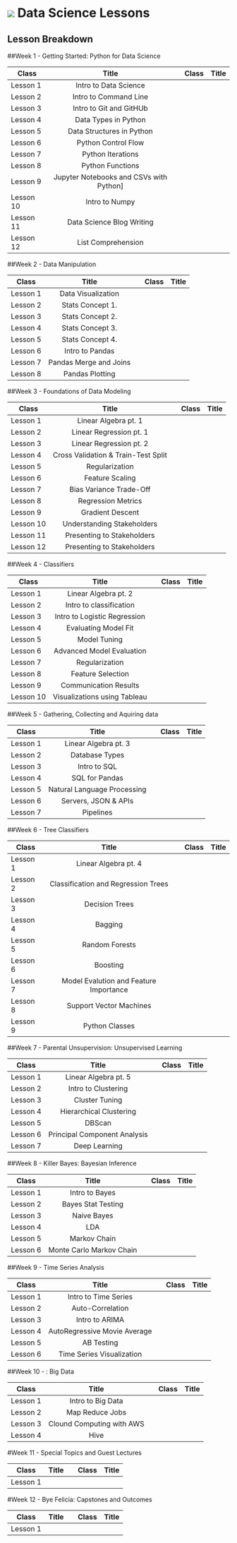 # ![](https://ga-dash.s3.amazonaws.com/production/assets/logo-9f88ae6c9c3871690e33280fcf557f33.png) Data Science Lessons


## Lesson Breakdown



##Week 1 - Getting Started: Python for Data Science

| Class | Title |  | Class | Title |
| --- | :---: | --- |  --- | :---: |
| Lesson 1 | Intro to Data Science|||
| Lesson 2 | Intro to Command Line | ||
| Lesson 3 | Intro to Git and GitHUb |||
| Lesson 4 | Data Types in Python|||
| Lesson 5 | Data Structures in Python |||
| Lesson 6 | Python Control Flow |||
| Lesson 7 | Python Iterations |||
| Lesson 8 | Python Functions|||
| Lesson 9 | Jupyter Notebooks and CSVs with Python] |||
| Lesson 10| Intro to Numpy |||
| Lesson 11| Data Science Blog Writing  |||
| Lesson 12 | List Comprehension|||

##Week 2 - Data Manipulation

| Class | Title |  | Class | Title |
| --- | :---: | --- |  --- | :---: |
| Lesson 1 | Data Visualization || |
| Lesson 2 | Stats Concept 1.|||
| Lesson 3 | Stats Concept 2.|||
| Lesson 4 | Stats Concept 3.|||
| Lesson 5 | Stats Concept 4.|||
| Lesson 6 | Intro to Pandas |||
| Lesson 7 | Pandas Merge and Joins |||
| Lesson 8 | Pandas Plotting|||


##Week 3 -  Foundations of Data Modeling

| Class | Title |  | Class | Title |
| --- | :---: | --- |  --- | :---: |
| Lesson 1 | Linear Algebra pt. 1    |||
| Lesson 2 | Linear Regression pt. 1 |||
| Lesson 3 | Linear Regression pt. 2 |||
| Lesson 4 | Cross Validation & Train-Test Split |||
| Lesson 5 | Regularization |||
| Lesson 6 | Feature Scaling|||
| Lesson 7 | Bias Variance Trade-Off|||
| Lesson 8 | Regression Metrics |||
| Lesson 9 | Gradient Descent |||
| Lesson 10 | Understanding Stakeholders |||
| Lesson 11 | Presenting to Stakeholders|||
| Lesson 12 | Presenting to Stakeholders|||

##Week 4 -  Classifiers 

| Class | Title |  | Class | Title |
| --- | :---: | --- |  --- | :---: |
| Lesson 1 | Linear Algebra pt. 2 ||||
| Lesson 2 | Intro to classification || ||
| Lesson 3 | Intro to Logistic Regression||||
| Lesson 4 | Evaluating Model Fit || | |
| Lesson 5 | Model Tuning ||||
| Lesson 6 | Advanced Model Evaluation || | |
| Lesson 7 | Regularization ||||
| Lesson 8 | Feature Selection ||||
| Lesson 9 | Communication Results||| |
| Lesson 10 | Visualizations using Tableau || ||


##Week 5 - Gathering, Collecting and Aquiring data

| Class | Title |  | Class | Title |
| --- | :---: | --- |  --- | :---: |
| Lesson 1 | Linear Algebra pt. 3 ||||
| Lesson 2 | Database Types ||||
| Lesson 3 | Intro to SQL   ||||
| Lesson 4 | SQL for Pandas ||||
| Lesson 5 | Natural Language Processing ||||
| Lesson 6 | Servers, JSON & APIs        ||||
| Lesson 7 | Pipelines      ||||


##Week 6 - Tree Classifiers

| Class | Title |  | Class | Title |
| --- | :---: | --- |  --- | :---: |
| Lesson 1 | Linear Algebra pt. 4  ||||
| Lesson 2 | Classification and Regression Trees ||||
| Lesson 3 | Decision Trees ||||
| Lesson 4 | Bagging        ||||
| Lesson 5 | Random Forests ||||
| Lesson 6 | Boosting       ||||
| Lesson 7 | Model Evalution and Feature Importance ||||
| Lesson 8 | Support Vector Machines ||||
| Lesson 9 | Python Classes ||||


##Week 7 - Parental Unsupervision: Unsupervised Learning

| Class | Title |  | Class | Title |
| --- | :---: | --- |  --- | :---: |
| Lesson 1 | Linear Algebra pt. 5|||
| Lesson 2 | Intro to Clustering |
| Lesson 3 | Cluster Tuning|
| Lesson 4 | Hierarchical Clustering|
| Lesson 5 | DBScan |
| Lesson 6 | Principal Component Analysis |
| Lesson 7 | Deep Learning |


##Week 8 - Killer Bayes: Bayesian Inference

| Class | Title |  | Class | Title |
| --- | :---: | --- |  --- | :---: |
| Lesson 1 | Intro to Bayes||||
| Lesson 2 | Bayes Stat Testing ||||
| Lesson 3 | Naive Bayes   ||||
| Lesson 4 | LDA           ||||
| Lesson 5 | Markov Chain  ||||
| Lesson 6 | Monte Carlo Markov Chain |||| 


##Week 9 - Time Series Analysis

| Class | Title |  | Class | Title |
| --- | :---: | --- |  --- | :---: |
| Lesson 1 | Intro to Time Series  ||||
| Lesson 2 | Auto-Correlation ||||
| Lesson 3 | Intro to ARIMA |
| Lesson 4 | AutoRegressive Movie Average |
| Lesson 5 | AB Testing |
| Lesson 6 | Time Series Visualization|


##Week 10 - : Big Data

| Class | Title |  | Class | Title |
| --- | :---: | --- |  --- | :---: |
| Lesson 1 | Intro to Big Data|
| Lesson 2 | Map Reduce Jobs|
| Lesson 3 | Clound Computing with AWS |
| Lesson 4 | Hive |


#Week 11 -  Special Topics and Guest Lectures

| Class | Title |  | Class | Title |
| --- | :---: | --- |  --- | :---: |
| Lesson 1 |  |


#Week 12 - Bye Felicia: Capstones and Outcomes

| Class | Title |  | Class | Title |
| --- | :---: | --- |  --- | :---: |
| Lesson 1 |  |
